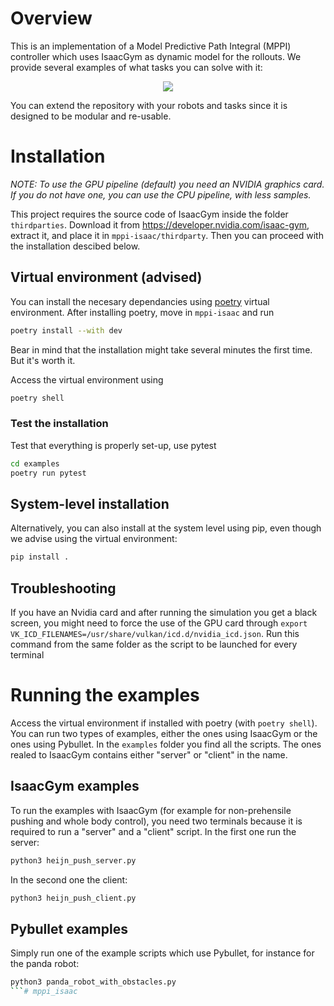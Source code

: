 # Overview
This is an implementation of a Model Predictive Path Integral (MPPI) controller which uses IsaacGym as dynamic model for the rollouts. We provide several examples of what tasks you can solve with it: 

<p align="center">
<img src="docs/source/overview_gif.gif"/>
</p>

You can extend the repository with your robots and tasks since it is designed to be modular and re-usable. 

# Installation

*NOTE: To use the GPU pipeline (default) you need an NVIDIA graphics card. If you do not have one, you can use the CPU pipeline, with less samples.*

This project requires the source code of IsaacGym inside the folder
`thirdparties`. Download it from https://developer.nvidia.com/isaac-gym, extract it, and place
it in `mppi-isaac/thirdparty`. Then you can proceed with the installation descibed below. 

## Virtual environment (advised)
You can install the necesary dependancies using [poetry](https://python-poetry.org/docs/) virtual environment. After installing poetry, move in `mppi-isaac` and run
```bash
poetry install --with dev
```
Bear in mind that the installation might take several minutes the first time. But it's worth it.

Access the virtual environment using
```bash
poetry shell
```

### **Test the installation**
Test that everything is properly set-up, use pytest
```bash
cd examples
poetry run pytest
```
## System-level installation
Alternatively, you can also install at the system level using pip, even though we advise using the virtual environment:
```bash
pip install .
```

## Troubleshooting
If you have an Nvidia card and after running the simulation you get a black screen, you might need to force the use of the GPU card through ``export VK_ICD_FILENAMES=/usr/share/vulkan/icd.d/nvidia_icd.json``. Run this command from the same folder as the script to be launched for every terminal

# Running the examples
Access the virtual environment if installed with poetry (with `poetry shell`). You can run two types of examples, either the ones using IsaacGym or the ones using Pybullet. In the `examples` folder you find all the scripts. The ones realed to IsaacGym contains either "server" or "client" in the name. 

## IsaacGym examples
To run the examples with IsaacGym (for example for non-prehensile pushing and whole body control), you need two terminals because it is required to run a "server" and a "client" script. In the first one run the server:
```bash 
python3 heijn_push_server.py
```
In the second one the client:
```bash 
python3 heijn_push_client.py
```

## Pybullet examples
Simply run one of the example scripts which use Pybullet, for instance for the panda robot:
```bash
python3 panda_robot_with_obstacles.py
```# mppi_isaac
